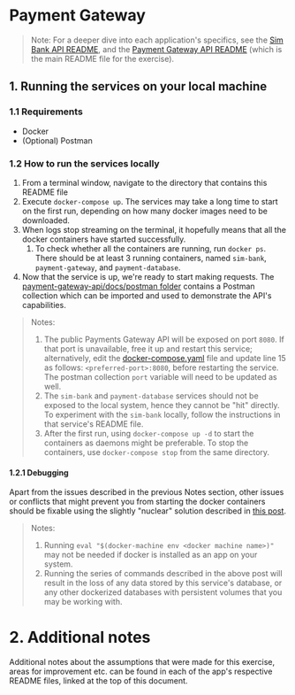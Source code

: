 # Payment Gateway

> Note: For a deeper dive into each application's specifics, see the [Sim Bank API README](./sim-bank-api/README.md), 
> and the [Payment Gateway API README](./payment-gateway-api/README.md) (which is the main README file for the exercise).

## 1. Running the services on your local machine

### 1.1 Requirements

- Docker
- (Optional) Postman

### 1.2 How to run the services locally

1. From a terminal window, navigate to the directory that contains this README file
2. Execute `docker-compose up`. The services may take a long time to start on the first run, 
depending on how many docker images need to be downloaded.
3. When logs stop streaming on the terminal, it hopefully means that all the docker containers
have started successfully.
   1. To check whether all the containers are running, run `docker ps`. There should be at least 3
    running containers, named `sim-bank`, `payment-gateway`, and `payment-database`.
4. Now that the service is up, we're ready to start making requests. 
The [payment-gateway-api/docs/postman folder](./payment-gateway-api/docs/postman) contains a Postman collection
which can be imported and used to demonstrate the API's capabilities.

> Notes:
> 1. The public Payments Gateway API will be exposed on port `8080`. If that port is unavailable, 
> free it up and restart this service; alternatively, edit the [docker-compose.yaml](./docker-compose.yaml) file
> and update line 15 as follows: `<preferred-port>:8080`, before restarting the service. The postman collection
> `port` variable will need to be updated as well.
> 2. The `sim-bank` and `payment-database` services should not be exposed to the local system, hence they cannot be
> "hit" directly. To experiment with the `sim-bank` locally, follow the instructions in that service's README file.
> 3. After the first run, using `docker-compose up -d` to start the containers as daemons might be preferable. To stop 
> the containers, use `docker-compose stop` from the same directory.

#### 1.2.1 Debugging

Apart from the issues described in the previous Notes section, other issues or conflicts that might prevent you from 
starting the docker containers should be fixable using the slightly "nuclear" solution described in 
[this post](https://docs.tibco.com/pub/mash-local/4.3.0/doc/html/docker/GUID-BD850566-5B79-4915-987E-430FC38DAAE4.html).

> Notes:
> 1. Running `eval "$(docker-machine env <docker machine name>)"` may not be needed if docker is installed as an app on
> your system.
> 2. Running the series of commands described in the above post will result in the loss of any data stored by 
> this service's database, or any other dockerized databases with persistent volumes that you may be working with.

# 2. Additional notes

Additional notes about the assumptions that were made for this exercise, areas for improvement etc. can be found in each
of the app's respective README files, linked at the top of this document.
